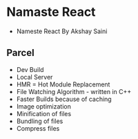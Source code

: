 # Namaste React

- Nameste React By Akshay Saini

## Parcel

- Dev Build
- Local Server
- HMR = Hot Module Replacement
- File Watching Algorithm - written in C++
- Faster Builds because of caching
- Image optimization
- Minification of files
- Bundling of files
- Compress files

